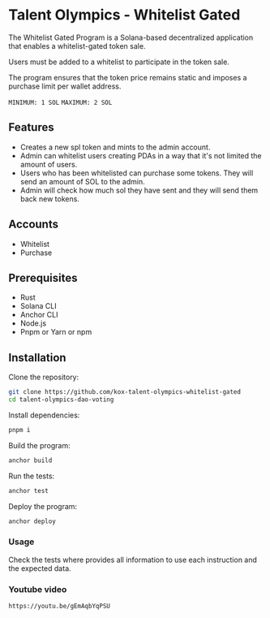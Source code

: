 # Talent Olympics - Whitelist Gated

The Whitelist Gated Program is a Solana-based decentralized application that enables a whitelist-gated token sale. 

Users must be added to a whitelist to participate in the token sale. 

The program ensures that the token price remains static and imposes a purchase limit per wallet address.

`MINIMUM: 1 SOL`
`MAXIMUM: 2 SOL`

## Features

- Creates a new spl token and mints to the admin account.
- Admin can whitelist users creating PDAs in a way that it's not limited the amount of users.
- Users who has been whitelisted can purchase some tokens. They will send an amount of SOL to the admin.
- Admin will check how much sol they have sent and they will send them back new tokens.


## Accounts
* Whitelist
* Purchase


## Prerequisites

- Rust
- Solana CLI
- Anchor CLI
- Node.js
- Pnpm or Yarn or npm


## Installation

Clone the repository:

```bash
git clone https://github.com/kox-talent-olympics-whitelist-gated
cd talent-olympics-dao-voting
```

Install dependencies:

```bash
pnpm i
```

Build the program:

```bash
anchor build
```

Run the tests:

```bash
anchor test
```

Deploy the program:

```bash
anchor deploy
```


### Usage

Check the tests where provides all information to use each instruction and the expected data.


### Youtube video

`https://youtu.be/gEmAqbYqPSU`